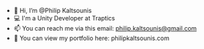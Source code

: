 - 👋 Hi, I’m @Philip Kaltsounis
- 💻 I'm a Unity Developer at Traptics
- 📫 You can reach me via this email: philip.kaltsounis@gmail.com
- 💎 You can view my portfolio here: philipkaltsounis.com

<!---
PhilipKalts/PhilipKalts is a ✨ special ✨ repository because its `README.md` (this file) appears on your GitHub profile.
You can click the Preview link to take a look at your changes.
--->
